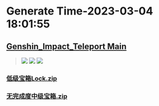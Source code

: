 # Generate Time-2023-03-04 18:01:55

## [Genshin_Impact_Teleport Main](https://github.com/Sam5440/Genshin_Impact_Teleport)

>![](https://komarev.com/ghpvc/?username=done439)
>![](https://komarev.com/ghpvc/?username=done438)
>![](https://komarev.com/ghpvc/?username=done437)

### [低级宝箱Lock.zip](https://raw.githubusercontent.com/Sam5440/Genshin_Impact_Teleport/download/ManualCollectPoint/Chest/Generate%20Chest/%E6%97%A0%E5%AE%8C%E6%88%90%E5%BA%A6/%E4%BD%8E%E7%BA%A7%E5%AE%9D%E7%AE%B1Lock.zip)

### [无完成度中级宝箱.zip](https://raw.githubusercontent.com/Sam5440/Genshin_Impact_Teleport/download/ManualCollectPoint/Chest/Generate%20Chest/%E6%97%A0%E5%AE%8C%E6%88%90%E5%BA%A6/%E6%97%A0%E5%AE%8C%E6%88%90%E5%BA%A6%E4%B8%AD%E7%BA%A7%E5%AE%9D%E7%AE%B1.zip)


